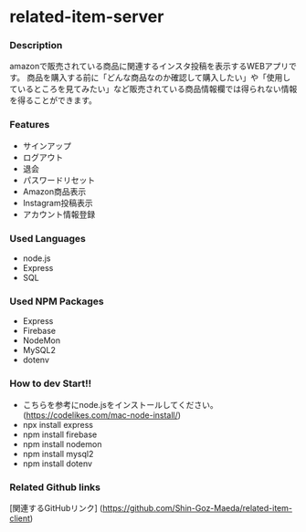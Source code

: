 # related-item-server
### Description
amazonで販売されている商品に関連するインスタ投稿を表示するWEBアプリです。
商品を購入する前に「どんな商品なのか確認して購入したい」や「使用しているところを見てみたい」など販売されている商品情報欄では得られない情報を得ることができます。

### Features
- サインアップ
- ログアウト
- 退会
- パスワードリセット
- Amazon商品表示
- Instagram投稿表示
- アカウント情報登録

### Used Languages
- node.js
- Express
- SQL

### Used NPM Packages 
- Express
- Firebase
- NodeMon
- MySQL2
- dotenv

### How to dev Start!!
- こちらを参考にnode.jsをインストールしてください。(https://codelikes.com/mac-node-install/)
- npx install express
- npm install firebase
- npm install nodemon
- npm install mysql2
- npm install dotenv

### Related Github links
[関連するGitHubリンク] (https://github.com/Shin-Goz-Maeda/related-item-client)
